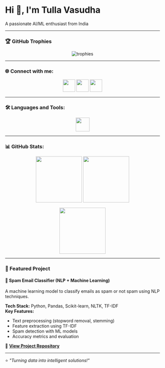 # Hi 👋, I'm Tulla Vasudha
A passionate AI/ML enthusiast from India


---

### 🏆 GitHub Trophies
<p align="center">
  <img src="https://github-profile-trophy.vercel.app/?username=vasudha0615&theme=tokyonight&no-frame=true&margin-w=5" alt="trophies"/>
</p>

---

### 🌐 Connect with me:
<p align="center">
<a href="https://linkedin.com/in/vasudha-tulla-95b35a335" target="_blank"><img src="https://skillicons.dev/icons?i=linkedin" height="40"/></a>
<a href="https://instagram.com/vasudhagoud06" target="_blank"><img src="https://skillicons.dev/icons?i=instagram" height="40"/></a>
<a href="mailto:tullavasudha@gmail.com" target="_blank"><img src="https://skillicons.dev/icons?i=gmail" height="40"/></a>
</p>

---

### 🛠 Languages and Tools:
<p align="center">
<img src="https://skillicons.dev/icons?i=python,sklearn,tensorflow,pytorch,git,github,linux,mysql,figma" height="45"/>
</p>

---

### 📊 GitHub Stats:
<p align="center">
  <img src="https://github-readme-stats.vercel.app/api?username=vasudha0615&show_icons=true&theme=tokyonight" height="150"/>
  <img src="https://github-readme-streak-stats.herokuapp.com/?user=vasudha0615&theme=tokyonight" height="150"/>
</p>
<p align="center">
  <img src="https://github-readme-stats.vercel.app/api/top-langs/?username=vasudha0615&layout=compact&theme=tokyonight" height="150"/>
</p>

---

### 🚀 Featured Project
#### 📧 Spam Email Classifier (NLP + Machine Learning)
A machine learning model to classify emails as spam or not spam using NLP techniques.

**Tech Stack:** Python, Pandas, Scikit-learn, NLTK, TF-IDF  
**Key Features:**
- Text preprocessing (stopword removal, stemming)
- Feature extraction using TF-IDF
- Spam detection with ML models
- Accuracy metrics and evaluation

🔗 **[View Project Repository](https://github.com/vasudha0615/spamemailclassifier)**

---

⭐ *"Turning data into intelligent solutions!"*

